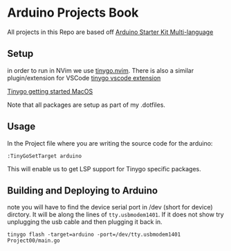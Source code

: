 # Arduino Projects Book

All projects in this Repo are based off [Arduino Starter Kit Multi-language](https://store-usa.arduino.cc/products/arduino-starter-kit-multi-language?selectedStore=us)

## Setup

in order to run in NVim we use [tinygo.nvim](https://github.com/pcolladosoto/tinygo.nvim).
There is also a similar plugin/extension for VSCode [tinygo vscode extension](https://marketplace.visualstudio.com/items?itemName=tinygo.vscode-tinygo)

[Tinygo getting started MacOS](https://tinygo.org/getting-started/install/macos/)

Note that all packages are setup as part of my .dotfiles.

## Usage

In the Project file where you are writing the source code for the arduino:

```
:TinyGoSetTarget arduino
```

This will enable us to get LSP support for Tinygo specific packages.

## Building and Deploying to Arduino

note you will have to find the device serial port in /dev (short for device) dirctory. It will be along the lines of `tty.usbmodem1401`.
If it does not show try unplugging the usb cable and then plugging it back in.

```
tinygo flash -target=arduino -port=/dev/tty.usbmodem1401 Project00/main.go
```

